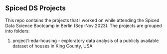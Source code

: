 ## Spiced DS Projects

This repo contains the projects that I worked on while attending the Spiced Data Science Bootcamp in Berlin (Sep-Nov 2023). The projects are grouped into folders:  

1. project1-eda-housing - exploratory data analysis of a publicly available dataset of houses in King County, USA  
